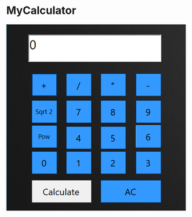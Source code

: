 # MyCalculator
![alt text](https://github.com/Yanivv77/MyCalculator/blob/master/Runnable%20file/calc.PNG)
